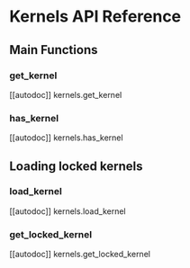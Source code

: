 # Kernels API Reference

## Main Functions

### get_kernel

[[autodoc]] kernels.get_kernel

### has_kernel

[[autodoc]] kernels.has_kernel

## Loading locked kernels

### load_kernel

[[autodoc]] kernels.load_kernel

### get_locked_kernel

[[autodoc]] kernels.get_locked_kernel
